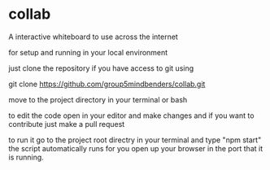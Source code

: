 # collab

A interactive whiteboard to use across the internet

for setup and running in your local environment

just clone the repository if you have access to git using 

git clone https://github.com/group5mindbenders/collab.git

move to the project directory in your terminal or bash

to edit the code open in your editor and make changes and if you want to contribute just make a pull request 

to run it go to the project root directry in your terminal and type "npm start" the script automatically runs for you 
open up your browser in the port that it is running.



